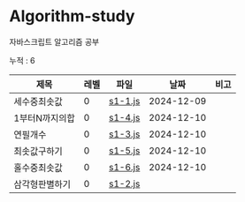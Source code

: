 
# Algorithm-study

자바스크립트 알고리즘 공부

누적 : 6

| 제목 | 레벨 | 파일 | 날짜 | 비고 |
| --- | --- | -- | -- | --- |
| 세수중최솟값 | 0 | [s1-1.js](./section-1/s1-1.js) | 2024-12-09 |  |
| 1부터N까지의합 | 0 | [s1-4.js](./section-1/s1-4.js) | 2024-12-10 |  |
| 연필개수 | 0 | [s1-3.js](./section-1/s1-3.js) | 2024-12-10 |  |
| 최솟값구하기 | 0 | [s1-5.js](./section-1/s1-5.js) | 2024-12-10 |  |
| 홀수중최솟값 | 0 | [s1-6.js](./section-1/s1-6.js) | 2024-12-10 |  |
| 삼각형판별하기 | 0 | [s1-2.js](./section-1/s1-2.js) |  |  |
